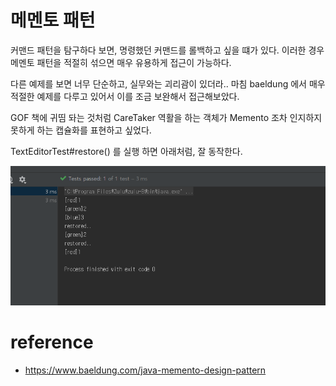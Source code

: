 # 메멘토 패턴

커맨드 패턴을 탐구하다 보면, 명령했던 커맨드를 롤백하고 싶을 떄가 있다. 이러한 경우 메멘토 패턴을 적절히 섞으면 매우 유용하게 접근이 가능하다.

다른 예제를 보면 너무 단순하고, 실무와는 괴리괌이 있더라.. 마침 baeldung 에서 매우 적절한 예제를 다루고 있어서 이를 조금 보완해서 접근해보았다.

GOF 책에 귀띰 돠는 것처럼 CareTaker 역활을 하는 객체가 Memento 조차 인지하지 못하게 하는 캡슐화를 표현하고 싶었다. 


TextEditorTest#restore() 를 실행 하면 아래처럼, 잘 동작한다. 

![](images/f9f1f60e.png)

# reference

- https://www.baeldung.com/java-memento-design-pattern
